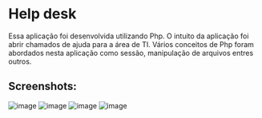 # Help desk
Essa aplicação foi desenvolvida utilizando Php. O intuito da aplicação foi abrir chamados de ajuda para a área de TI. Vários conceitos de Php foram abordados nesta aplicação como sessão, manipulação de arquivos entres outros.

## Screenshots: 
![image](https://github.com/gfonsecadev/help_desk_php/assets/90278833/38e28297-d84d-4ec5-bc39-afdb2e803f7e)
![image](https://github.com/gfonsecadev/help_desk_php/assets/90278833/330bb5c6-7388-47ce-811c-5bf18db08cb2)
![image](https://github.com/gfonsecadev/help_desk_php/assets/90278833/e031c53d-4a0e-4ee2-89b9-6429044e7c7f)
![image](https://github.com/gfonsecadev/help_desk_php/assets/90278833/c209a4a5-7709-4ccf-831c-2f3157e69afe)





